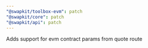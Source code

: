 ```yaml
---
"@swapkit/toolbox-evm": patch
"@swapkit/core": patch
"@swapkit/api": patch
---
```


Adds support for evm contract params from quote route
